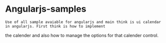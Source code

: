 # Angularjs-samples
	Use of all sample avaiable for angularjs and main think is ui calendar in angularjs. First think is how to implement
the calender and also how to manage the options for that calender control.

